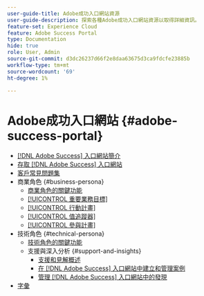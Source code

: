 ```yaml
---
user-guide-title: Adobe成功入口網站資源
user-guide-description: 探索各種Adobe成功入口網站資源以取得詳細資訊。
feature-set: Experience Cloud
feature: Adobe Success Portal
type: Documentation
hide: true
role: User, Admin
source-git-commit: d3dc26237d66f2e8daa63675d3ca9fdcfe23885b
workflow-type: tm+mt
source-wordcount: '69'
ht-degree: 1%

---
```



# Adobe成功入口網站 {#adobe-success-portal}

- [ [!DNL Adobe Success] 入口網站簡介](/help/adobe-success-portal/adobe-success-portal-introduction.md)
- [存取 [!DNL Adobe Success] 入口網站](/help/adobe-success-portal/access-to-the-adobe-success-portal.md)
- [客戶常見問題集](/help/adobe-success-portal/adobe-success-portal-customer-faq.md)
- 商業角色 {#business-persona}
   - [商業角色的關鍵功能](/help/adobe-success-portal/business-persona/key-functionalities-for-business-persona.md)
   - [[!UICONTROL 重要業務目標]](/help/adobe-success-portal/business-persona/key-business-objectives.md)
   - [[!UICONTROL 行動計畫]](/help/adobe-success-portal/business-persona/action-plan.md)
   - [[!UICONTROL 值追蹤器]](/help/adobe-success-portal/business-persona/value-tracker.md)
   - [[!UICONTROL 參與計畫]](/help/adobe-success-portal/business-persona/engagement-plan.md)
- 技術角色 {#technical-persona}
   - [技術角色的關鍵功能](/help/adobe-success-portal/technical-persona/key-functionalities-for-technical-persona.md)
   - 支援與深入分析 {#support-and-insights}
      - [支援和見解概述](/help/adobe-success-portal/technical-persona/support-and-insights/support-and-insights-overview.md)
      - [在 [!DNL Adobe Success] 入口網站中建立和管理案例](/help/adobe-success-portal/technical-persona/support-and-insights/create-and-manage-cases-in-the-adobe-success-portal.md)
      - [管理 [!DNL Adobe Success] 入口網站中的發現](/help/adobe-success-portal/technical-persona/support-and-insights/manage-findings-adobe-success-portal.md)
- [字彙](/help/adobe-success-portal/glossary.md)
